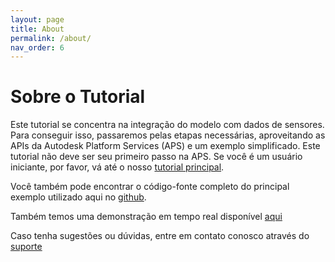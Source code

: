 ```yaml
---
layout: page
title: About
permalink: /about/
nav_order: 6
---
```


# Sobre o Tutorial
Este tutorial se concentra na integração do modelo com dados de sensores. Para conseguir isso, passaremos pelas etapas necessárias, aproveitando as APIs da Autodesk Platform Services (APS) e um exemplo simplificado.
Este tutorial não deve ser seu primeiro passo na APS. 
Se você é um usuário iniciante, por favor, vá até o nosso [tutorial principal](http://aps.autodesk.com/tutorials).

Você também pode encontrar o código-fonte completo do principal exemplo utilizado aqui no [github](https://github.com/autodesk-platform-services/aps-iot-extensions-demo).

Também temos uma demonstração em tempo real disponível [aqui](https://aps-iot-extensions-demo.autodesk.io/)

Caso tenha sugestões ou dúvidas, entre em contato conosco através do [suporte](mailto:aps.help@autodesk.com)
